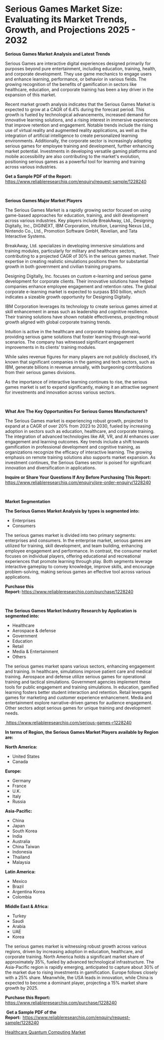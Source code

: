 <p><h1>Serious Games Market Size: Evaluating its Market Trends, Growth, and Projections 2025 - 2032</h1></p><p><strong>Serious Games Market Analysis and Latest Trends</strong></p>
<p><p>Serious Games are interactive digital experiences designed primarily for purposes beyond pure entertainment, including education, training, health, and corporate development. They use game mechanics to engage users and enhance learning, performance, or behavior in various fields. The growing recognition of the benefits of gamification in sectors like healthcare, education, and corporate training has been a key driver in the expansion of this market.</p><p>Recent market growth analysis indicates that the Serious Games Market is expected to grow at a CAGR of 6.4% during the forecast period. This growth is fueled by technological advancements, increased demand for innovative learning solutions, and a rising interest in immersive experiences that improve retention and engagement. Notable trends include the rising use of virtual reality and augmented reality applications, as well as the integration of artificial intelligence to create personalized learning environments. Additionally, the corporate sector is increasingly adopting serious games for employee training and development, further enhancing market potential. Investments in developing versatile gaming platforms and mobile accessibility are also contributing to the market's evolution, positioning serious games as a powerful tool for learning and training across various industries.</p></p>
<p><strong>Get a Sample PDF of the Report:&nbsp;</strong> <a href="https://www.reliableresearchiq.com/enquiry/request-sample/1228240?utm_campaign=3103&utm_medium=2&utm_source=Github&utm_content=ia&utm_term=09032025&utm_id=serious-games">https://www.reliableresearchiq.com/enquiry/request-sample/1228240</a></p>
<p>&nbsp;</p>
<p><strong>Serious Games Major Market Players</strong></p>
<p><p>The Serious Games Market is a rapidly growing sector focused on using game-based approaches for education, training, and skill development across various industries. Key players include BreakAway, Ltd., Designing Digitally, Inc., DIGINEXT, IBM Corporation, Intuition, Learning Nexus Ltd., Nintendo Co., Ltd., Promotion Software GmbH, Revelian, and Tata Interactive Systems.</p><p>BreakAway, Ltd. specializes in developing immersive simulations and training modules, particularly for military and healthcare sectors, contributing to a projected CAGR of 30% in the serious games market. Their expertise in creating realistic simulations positions them for substantial growth in both government and civilian training programs.</p><p>Designing Digitally, Inc. focuses on custom e-learning and serious game development for corporate clients. Their innovative solutions have helped companies enhance employee engagement and retention rates. The global corporate e-learning market is expected to surpass $50 billion, which indicates a sizeable growth opportunity for Designing Digitally.</p><p>IBM Corporation leverages its technology to create serious games aimed at skill enhancement in areas such as leadership and cognitive resilience. Their training solutions have shown notable effectiveness, projecting robust growth aligned with global corporate training trends.</p><p>Intuition is active in the healthcare and corporate training domains, providing serious game solutions that foster learning through real-world scenarios. The company has witnessed significant engagement improvements in its clients' training modules.</p><p>While sales revenue figures for many players are not publicly disclosed, it’s known that significant companies in the gaming and tech sectors, such as IBM, generate billions in revenue annually, with burgeoning contributions from their serious games divisions.</p><p>As the importance of interactive learning continues to rise, the serious games market is set to expand significantly, making it an attractive segment for investments and innovation across various sectors.</p></p>
<p>&nbsp;</p>
<p><strong>What Are The Key Opportunities For Serious Games Manufacturers?</strong></p>
<p><p>The Serious Games market is experiencing robust growth, projected to expand at a CAGR of over 20% from 2023 to 2030, fueled by increasing adoption in sectors such as education, healthcare, and corporate training. The integration of advanced technologies like AR, VR, and AI enhances user engagement and learning outcomes. Key trends include a shift towards gamification in professional development and cognitive training, as organizations recognize the efficacy of interactive learning. The growing emphasis on remote training solutions also supports market expansion. As investment continues, the Serious Games sector is poised for significant innovation and diversification in applications.</p></p>
<p><strong>Inquire or Share Your Questions If Any Before Purchasing This Report:</strong> <a href="https://www.reliableresearchiq.com/enquiry/pre-order-enquiry/1228240?utm_campaign=3103&utm_medium=2&utm_source=Github&utm_content=ia&utm_term=09032025&utm_id=serious-games">https://www.reliableresearchiq.com/enquiry/pre-order-enquiry/1228240</a></p>
<p>&nbsp;</p>
<p><strong>Market Segmentation</strong></p>
<p><strong>The Serious Games Market Analysis by types is segmented into:</strong></p>
<p><ul><li>Enterprises</li><li>Consumers</li></ul></p>
<p><p>The serious games market is divided into two primary segments: enterprises and consumers. In the enterprise market, serious games are utilized for training, skill development, and team building, enhancing employee engagement and performance. In contrast, the consumer market focuses on individual players, offering educational and recreational experiences that promote learning through play. Both segments leverage interactive gameplay to convey knowledge, improve skills, and encourage problem-solving, making serious games an effective tool across various applications.</p></p>
<p><strong>Purchase this Report:&nbsp;</strong><a href="https://www.reliableresearchiq.com/purchase/1228240?utm_campaign=3103&utm_medium=2&utm_source=Github&utm_content=ia&utm_term=09032025&utm_id=serious-games">https://www.reliableresearchiq.com/purchase/1228240</a></p>
<p>&nbsp;</p>
<p><strong>The Serious Games Market Industry Research by Application is segmented into:</strong></p>
<p><ul><li>Healthcare</li><li>Aerospace & defense</li><li>Government</li><li>Education</li><li>Retail</li><li>Media & Entertainment</li><li>Others</li></ul></p>
<p><p>The serious games market spans various sectors, enhancing engagement and training. In healthcare, simulations improve patient care and medical training. Aerospace and defense utilize serious games for operational training and tactical simulations. Government agencies implement these tools for public engagement and training simulations. In education, gamified learning fosters better student interaction and retention. Retail leverages games for marketing and customer experience enhancement. Media and entertainment explore narrative-driven games for audience engagement. Other sectors adopt serious games for unique training and development needs.</p></p>
<p><a href="https://www.reliableresearchiq.com/serious-games-r1228240?utm_campaign=3103&utm_medium=2&utm_source=Github&utm_content=ia&utm_term=09032025&utm_id=serious-games">&nbsp;https://www.reliableresearchiq.com/serious-games-r1228240</a></p>
<p><strong>In terms of Region, the Serious Games Market Players available by Region are:</strong></p>
<p>
    <p> <strong> North America: </strong>
        <ul>
            <li>United States</li>
            <li>Canada</li>
        </ul>
        </p> 
    <p> <strong> Europe: </strong>
        <ul>
            <li>Germany</li>
            <li>France</li>
            <li>U.K.</li>
            <li>Italy</li>
            <li>Russia</li>
        </ul>
        </p> 
    <p> <strong> Asia-Pacific: </strong>
        <ul>
            <li>China</li>
            <li>Japan</li>
            <li>South Korea</li>
            <li>India</li>
            <li>Australia</li>
            <li>China Taiwan</li>
            <li>Indonesia</li>
            <li>Thailand</li>
            <li>Malaysia</li>
        </ul>
        </p> 
    <p> <strong> Latin America: </strong>
        <ul>
            <li>Mexico</li>
            <li>Brazil</li>
            <li>Argentina Korea</li>
            <li>Colombia</li>
        </ul>
        </p> 
    <p> <strong> Middle East & Africa: </strong>
        <ul>
            <li>Turkey</li>
            <li>Saudi</li>
            <li>Arabia</li>
            <li>UAE</li>
            <li>Korea</li>
        </ul>
    </p>
    </p>
<p><p>The serious games market is witnessing robust growth across various regions, driven by increasing adoption in education, healthcare, and corporate training. North America holds a significant market share of approximately 35%, fueled by advanced technological infrastructure. The Asia-Pacific region is rapidly emerging, anticipated to capture about 30% of the market due to rising investments in gamification. Europe follows closely with a 25% share. Meanwhile, the USA leads in innovation, while China is expected to become a dominant player, projecting a 15% market share growth by 2025.</p></p>
<p><strong>Purchase this Report: </strong><a href="https://www.reliableresearchiq.com/purchase/1228240?utm_campaign=3103&utm_medium=2&utm_source=Github&utm_content=ia&utm_term=09032025&utm_id=serious-games">https://www.reliableresearchiq.com/purchase/1228240</a></p>
<p>&nbsp;<strong>Get a Sample PDF of the Report:&nbsp;&nbsp;</strong><a href="https://www.reliableresearchiq.com/enquiry/request-sample/1228240?utm_campaign=3103&utm_medium=2&utm_source=Github&utm_content=ia&utm_term=09032025&utm_id=serious-games">https://www.reliableresearchiq.com/enquiry/request-sample/1228240</a></p>
<p><strong></strong></p>
<p><p><a href="https://github.com/kaddahblejc/Market-Research-Report-List-1/blob/main/healthcare-quantum-computing-market.md?utm_campaign=3103&utm_medium=2&utm_source=Github&utm_content=ia&utm_term=09032025&utm_id=serious-games">Healthcare Quantum Computing Market</a></p></p>